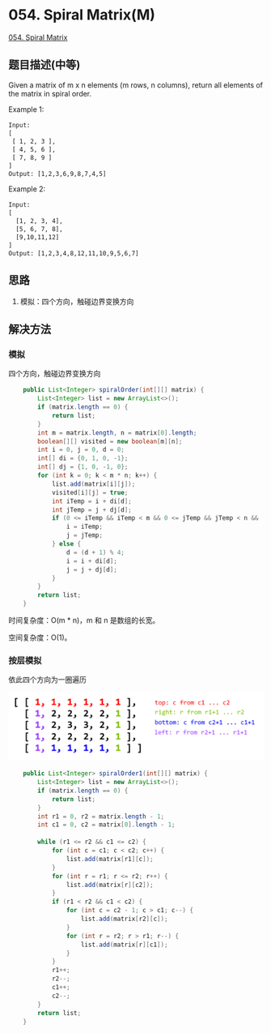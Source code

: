 # 054. Spiral Matrix\(M\)

[054. Spiral Matrix](https://leetcode-cn.com/problems/spiral-matrix/)

## 题目描述\(中等\)

Given a matrix of m x n elements \(m rows, n columns\), return all elements of the matrix in spiral order.

Example 1:

```
Input:
[
 [ 1, 2, 3 ],
 [ 4, 5, 6 ],
 [ 7, 8, 9 ]
]
Output: [1,2,3,6,9,8,7,4,5]
```

Example 2:

```
Input:
[
  [1, 2, 3, 4],
  [5, 6, 7, 8],
  [9,10,11,12]
]
Output: [1,2,3,4,8,12,11,10,9,5,6,7]
```

## 思路

1. 模拟：四个方向，触碰边界变换方向

## 解决方法

### 模拟

四个方向，触碰边界变换方向

```java
    public List<Integer> spiralOrder(int[][] matrix) {
        List<Integer> list = new ArrayList<>();
        if (matrix.length == 0) {
            return list;
        }
        int m = matrix.length, n = matrix[0].length;
        boolean[][] visited = new boolean[m][n];
        int i = 0, j = 0, d = 0;
        int[] di = {0, 1, 0, -1};
        int[] dj = {1, 0, -1, 0};
        for (int k = 0; k < m * n; k++) {
            list.add(matrix[i][j]);
            visited[i][j] = true;
            int iTemp = i + di[d];
            int jTemp = j + dj[d];
            if (0 <= iTemp && iTemp < m && 0 <= jTemp && jTemp < n && !visited[iTemp][jTemp]) {
                i = iTemp;
                j = jTemp;
            } else {
                d = (d + 1) % 4;
                i = i + di[d];
                j = j + dj[d];
            }
        }
        return list;
    }
```

时间复杂度：O\(m \* n\)，m 和 n 是数组的长宽。

空间复杂度：O\(1\)。

### 按层模拟

依此四个方向为一圈遍历

![](/assets/001-100/054-s-2-1.png)

```java
    public List<Integer> spiralOrder1(int[][] matrix) {
        List<Integer> list = new ArrayList<>();
        if (matrix.length == 0) {
            return list;
        }
        int r1 = 0, r2 = matrix.length - 1;
        int c1 = 0, c2 = matrix[0].length - 1;

        while (r1 <= r2 && c1 <= c2) {
            for (int c = c1; c < c2; c++) {
                list.add(matrix[r1][c]);
            }
            for (int r = r1; r <= r2; r++) {
                list.add(matrix[r][c2]);
            }
            if (r1 < r2 && c1 < c2) {
                for (int c = c2 - 1; c > c1; c--) {
                    list.add(matrix[r2][c]);
                }
                for (int r = r2; r > r1; r--) {
                    list.add(matrix[r][c1]);
                }
            }
            r1++;
            r2--;
            c1++;
            c2--;
        }
        return list;
    }
```



